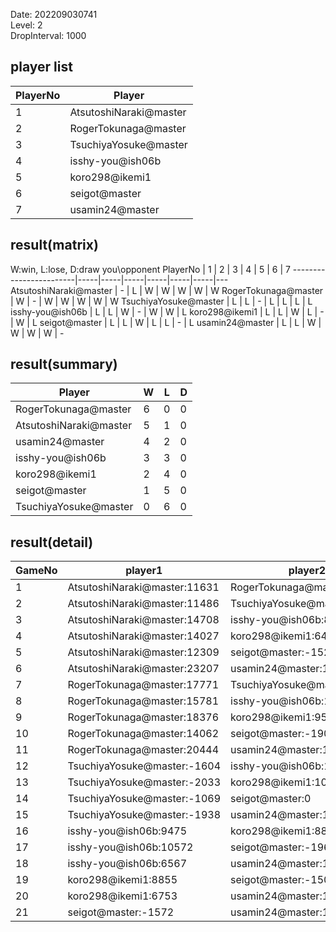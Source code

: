 Date: 202209030741  
Level: 2  
DropInterval: 1000  
## player list
PlayerNo  |  Player
----------|------------------------
1         |  AtsutoshiNaraki@master
2         |  RogerTokunaga@master
3         |  TsuchiyaYosuke@master
4         |  isshy-you@ish06b
5         |  koro298@ikemi1
6         |  seigot@master
7         |  usamin24@master
## result(matrix)
W:win, L:lose, D:draw
you\opponent PlayerNo   |  1  |  2  |  3  |  4  |  5  |  6  |  7
------------------------|-----|-----|-----|-----|-----|-----|---
AtsutoshiNaraki@master  |  -  |  L  |  W  |  W  |  W  |  W  |  W
RogerTokunaga@master    |  W  |  -  |  W  |  W  |  W  |  W  |  W
TsuchiyaYosuke@master   |  L  |  L  |  -  |  L  |  L  |  L  |  L
isshy-you@ish06b        |  L  |  L  |  W  |  -  |  W  |  W  |  L
koro298@ikemi1          |  L  |  L  |  W  |  L  |  -  |  W  |  L
seigot@master           |  L  |  L  |  W  |  L  |  L  |  -  |  L
usamin24@master         |  L  |  L  |  W  |  W  |  W  |  W  |  -
## result(summary)
Player                  |  W  |  L  |  D
------------------------|-----|-----|---
RogerTokunaga@master    |  6  |  0  |  0
AtsutoshiNaraki@master  |  5  |  1  |  0
usamin24@master         |  4  |  2  |  0
isshy-you@ish06b        |  3  |  3  |  0
koro298@ikemi1          |  2  |  4  |  0
seigot@master           |  1  |  5  |  0
TsuchiyaYosuke@master   |  0  |  6  |  0
## result(detail)
GameNo  |  player1                       |  player2
--------|--------------------------------|-----------------------------
1       |  AtsutoshiNaraki@master:11631  |  RogerTokunaga@master:13721
2       |  AtsutoshiNaraki@master:11486  |  TsuchiyaYosuke@master:-1471
3       |  AtsutoshiNaraki@master:14708  |  isshy-you@ish06b:8919
4       |  AtsutoshiNaraki@master:14027  |  koro298@ikemi1:6481
5       |  AtsutoshiNaraki@master:12309  |  seigot@master:-1529
6       |  AtsutoshiNaraki@master:23207  |  usamin24@master:13243
7       |  RogerTokunaga@master:17771    |  TsuchiyaYosuke@master:-1623
8       |  RogerTokunaga@master:15781    |  isshy-you@ish06b:11833
9       |  RogerTokunaga@master:18376    |  koro298@ikemi1:9572
10      |  RogerTokunaga@master:14062    |  seigot@master:-1906
11      |  RogerTokunaga@master:20444    |  usamin24@master:16653
12      |  TsuchiyaYosuke@master:-1604   |  isshy-you@ish06b:10192
13      |  TsuchiyaYosuke@master:-2033   |  koro298@ikemi1:10461
14      |  TsuchiyaYosuke@master:-1069   |  seigot@master:0
15      |  TsuchiyaYosuke@master:-1938   |  usamin24@master:12995
16      |  isshy-you@ish06b:9475         |  koro298@ikemi1:8847
17      |  isshy-you@ish06b:10572        |  seigot@master:-1960
18      |  isshy-you@ish06b:6567         |  usamin24@master:10148
19      |  koro298@ikemi1:8855           |  seigot@master:-1503
20      |  koro298@ikemi1:6753           |  usamin24@master:15334
21      |  seigot@master:-1572           |  usamin24@master:14599
